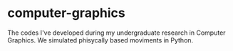 # computer-graphics
The codes I've developed during my undergraduate research in Computer Graphics. We simulated phisycally based moviments in Python.
